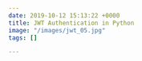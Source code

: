 ```yaml
---
date: 2019-10-12 15:13:22 +0000
title: JWT Authentication in Python
image: "/images/jwt_05.jpg"
tags: []

---
```

